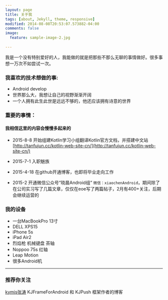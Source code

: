 ```yaml
---
layout: page
title: 关于我
tags: [about, Jekyll, theme, responsive]
modified: 2014-08-08T20:53:07.573882-04:00
comments: false
image:
  feature: sample-image-2.jpg
  
---
```


我是一个没有特别爱好的人，我能做的就是把那些不那么无聊的事情做好。很多事想一万次不如尝试一次。

### 我喜欢的技术想做的事:

* Android develop
* 世界那么大，我想让自己的视野渐渐开阔
* 一个人拥有此生此世是远远不够的，他还应该拥有诗意的世界 

### 重要的事情：

#### 我相信这里的内容会慢慢多起来的 

* 2015-8-8 开始组建Kotlin学习小组翻译Kotlin官方文档，并搭建中文站 [http://tanfujun.cc/kotlin-web-site-cn/](http://tanfujun.cc/kotlin-web-site-cn/)

* 2015-7-1 入职魅族

* 2015-4-18 在github开通博客，也即将毕业走向工作

* 2015-2 开通微信公众号“晓晨Android组“ `微信：xiaochenAndroid`，期间除了在公司实习写了几篇文章，仅仅在eoe写了两篇帖子，2月有400+关注，后期会继续运营的


### 我的设备

* 一台MacBookPro 13寸
* DELL XPS15
* iPhone 5s
* iPad Air2
* 烈焰枪 机械键盘 茶轴
* Noppoo 75s 红轴
* Leap Motion
* 很多Android机

---

### 推荐你关注 

[kymjs张涛](http://kymjs.com/)    KJFrameForAndroid 和 KJPush 框架作者的博客

